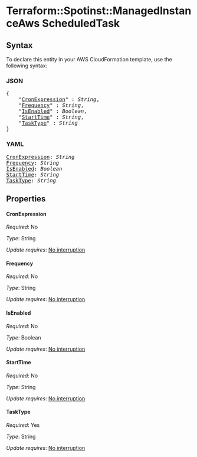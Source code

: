 # Terraform::Spotinst::ManagedInstanceAws ScheduledTask

## Syntax

To declare this entity in your AWS CloudFormation template, use the following syntax:

### JSON

<pre>
{
    "<a href="#cronexpression" title="CronExpression">CronExpression</a>" : <i>String</i>,
    "<a href="#frequency" title="Frequency">Frequency</a>" : <i>String</i>,
    "<a href="#isenabled" title="IsEnabled">IsEnabled</a>" : <i>Boolean</i>,
    "<a href="#starttime" title="StartTime">StartTime</a>" : <i>String</i>,
    "<a href="#tasktype" title="TaskType">TaskType</a>" : <i>String</i>
}
</pre>

### YAML

<pre>
<a href="#cronexpression" title="CronExpression">CronExpression</a>: <i>String</i>
<a href="#frequency" title="Frequency">Frequency</a>: <i>String</i>
<a href="#isenabled" title="IsEnabled">IsEnabled</a>: <i>Boolean</i>
<a href="#starttime" title="StartTime">StartTime</a>: <i>String</i>
<a href="#tasktype" title="TaskType">TaskType</a>: <i>String</i>
</pre>

## Properties

#### CronExpression

_Required_: No

_Type_: String

_Update requires_: [No interruption](https://docs.aws.amazon.com/AWSCloudFormation/latest/UserGuide/using-cfn-updating-stacks-update-behaviors.html#update-no-interrupt)

#### Frequency

_Required_: No

_Type_: String

_Update requires_: [No interruption](https://docs.aws.amazon.com/AWSCloudFormation/latest/UserGuide/using-cfn-updating-stacks-update-behaviors.html#update-no-interrupt)

#### IsEnabled

_Required_: No

_Type_: Boolean

_Update requires_: [No interruption](https://docs.aws.amazon.com/AWSCloudFormation/latest/UserGuide/using-cfn-updating-stacks-update-behaviors.html#update-no-interrupt)

#### StartTime

_Required_: No

_Type_: String

_Update requires_: [No interruption](https://docs.aws.amazon.com/AWSCloudFormation/latest/UserGuide/using-cfn-updating-stacks-update-behaviors.html#update-no-interrupt)

#### TaskType

_Required_: Yes

_Type_: String

_Update requires_: [No interruption](https://docs.aws.amazon.com/AWSCloudFormation/latest/UserGuide/using-cfn-updating-stacks-update-behaviors.html#update-no-interrupt)

